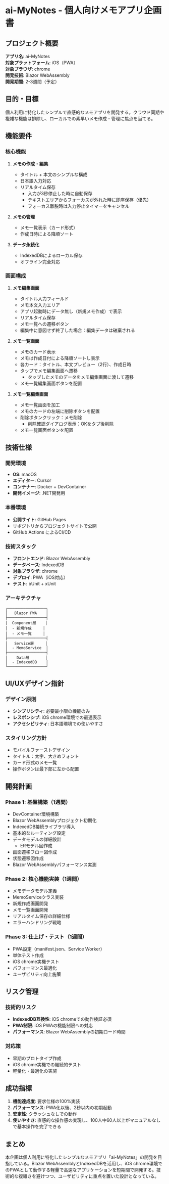 # ai-MyNotes - 個人向けメモアプリ企画書

## プロジェクト概要

**アプリ名**: ai-MyNotes  
**対象プラットフォーム**: iOS（PWA）  
**対象ブラウザ**: chrome  
**開発技術**: Blazor WebAssembly  
**開発期間**: 2-3週間（予定）

## 目的・目標

個人利用に特化したシンプルで直感的なメモアプリを開発する。クラウド同期や複雑な機能は排除し、ローカルでの素早いメモ作成・管理に焦点を当てる。

## 機能要件

### 核心機能
1. **メモの作成・編集**
   - タイトル + 本文のシンプルな構成
   - 日本語入力対応
   - リアルタイム保存
      - 入力が3秒停止した時に自動保存
      - テキストエリアからフォーカスが外れた時に即座保存（優先）
      - フォーカス離脱時は入力停止タイマーをキャンセル

2. **メモの管理**
   - メモ一覧表示（カード形式）
   - 作成日時による降順ソート

3. **データ永続化**
   - IndexedDBによるローカル保存
   - オフライン完全対応

### 画面構成
1. **メモ編集画面**
   - タイトル入力フィールド
   - メモ本文入力エリア
   - アプリ起動時にデータ無し（新規メモ作成）で表示
   - リアルタイム保存
   - メモ一覧への遷移ボタン
   - 編集中に意図せず終了した場合：編集データは破棄される
   
2. **メモ一覧画面**
   - メモのカード表示
   - メモは作成日付による降順ソートし表示
   - 各カード：タイトル、本文プレビュー（2行）、作成日時
   - タップでメモ編集画面へ遷移
      - タップしたメモのデータをメモ編集画面に渡して遷移
   - メモ一覧編集画面ボタンを配置

3. **メモ一覧編集画面**
   - メモ一覧画面を加工
   - メモのカードの左端に削除ボタンを配置
   - 削除ボタンクリック：メモ削除
      - 削除確認ダイアログ表示：OKをタプ後削除
   - メモ一覧画面ボタンを配置

## 技術仕様

### 開発環境
- **OS**: macOS
- **エディター**: Cursor
- **コンテナー**: Docker + DevContainer
- **開発イメージ**: .NET開発用

### 本番環境
- **公開サイト**: GitHub Pages
- リポジトリからプロジェクトサイトで公開
- GitHub Actions によるCI/CD

### 技術スタック
- **フロントエンド**: Blazor WebAssembly
- **データベース**: IndexedDB
- **対象ブラウザ**: chrome
- **デプロイ**: PWA（iOS対応）
- **テスト**: bUnit + xUnit

### アーキテクチャ
```
┌─────────────────┐
│   Blazor PWA    │
├─────────────────┤
│  Component層    │
│  - 新規作成     │
│  - メモ一覧     │
├─────────────────┤
│   Service層     │
│  - MemoService  │
├─────────────────┤
│    Data層       │
│  - IndexedDB    │
└─────────────────┘
```

## UI/UXデザイン指針

### デザイン原則
- **シンプリシティ**: 必要最小限の機能のみ
- **レスポンシブ**: iOS chrome環境での最適表示
- **アクセシビリティ**: 日本語環境での使いやすさ

### スタイリング方針
- モバイルファーストデザイン
- タイトル：太字、大きめフォント
- カード形式のメモ一覧
- 操作ボタンは最下部に左から配置

## 開発計画

### Phase 1: 基盤構築（1週間）
- DevContainer環境構築
- Blazor WebAssemblyプロジェクト初期化
- IndexedDB接続ライブラリ導入
- 基本的なルーティング設定
- データモデルの詳細設計
   - ERモデル図作成
- 画面遷移フロー図作成
- 状態遷移図作成
- Blazor WebAssemblyパフォーマンス実測

### Phase 2: 核心機能実装（1週間）
- メモデータモデル定義
- MemoServiceクラス実装
- 新規作成画面開発
- メモ一覧画面開発
- リアルタイム保存の詳細仕様
- エラーハンドリング戦略

### Phase 3: 仕上げ・テスト（1週間）
- PWA設定（manifest.json、Service Worker）
- 単体テスト作成
- iOS chrome実機テスト
- パフォーマンス最適化
- ユーザビリティ向上施策

## リスク管理

### 技術的リスク
- **IndexedDB互換性**: iOS chromeでの動作検証必須
- **PWA制限**: iOS PWAの機能制限への対応
- **パフォーマンス**: Blazor WebAssemblyの初期ロード時間

### 対応策
- 早期のプロトタイプ作成
- iOS chrome実機での継続的テスト
- 軽量化・最適化の実施

## 成功指標

1. **機能達成度**: 要求仕様の100%実装
2. **パフォーマンス**: PWA化以後、2秒以内の初期起動
3. **安定性**: クラッシュなしでの動作
4. **使いやすさ**: 直感的な操作感の実現し、100人中60人以上がマニュアルなしで基本操作を完了できる


## まとめ

本企画は個人利用に特化したシンプルなメモアプリ「ai-MyNotes」の開発を目指している。Blazor WebAssemblyとIndexedDBを活用し、iOS chrome環境でのPWAとして動作する軽量で高速なアプリケーションを短期間で開発する。技術的な複雑さを避けつつ、ユーザビリティに重点を置いた設計となっている。